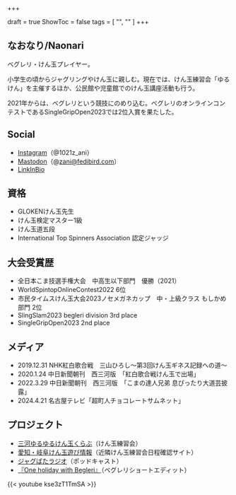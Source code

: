 +++

draft = true
ShowToc = false
tags = [ "", "" ]
+++


## なおなり/Naonari

ベグレリ・けん玉プレイヤー。

小学生の頃からジャグリングやけん玉に親しむ。現在では、けん玉練習会「ゆるけん」を主催するほか、公民館や児童館でのけん玉講座活動も行う。

2021年からは、ベグレリという競技にのめり込む。ベグレリのオンラインコンテストであるSingleGripOpen2023では2位入賞を果たした。

## Social
- [Instagram](https://www.instagram.com/1021z_ani/)（@1021z_ani）
- [Mastodon](https://fedibird.com/@zani)（@zani@fedibird.com）
- [LinkInBio](https://na0link.blogspot.com/)

## 資格
- GLOKENけん玉先生
- けん玉検定マスター1級
- けん玉道五段
- International Top Spinners Association 認定ジャッジ

## 大会受賞歴
- 全日本こま技選手権大会　中高生以下部門　優勝（2021）
- WorldSpintopOnlineContest2022 6位
- 市民タイムスけん玉大会2023ノセメガネカップ　中・上級クラス もしかめ部門 2位
- SlingSlam2023 begleri division 3rd place
- SingleGripOpen2023 2nd place

## メディア
- 2019.12.31  NHK紅白歌合戦　三山ひろし～第3回けん玉ギネス記録への道～
- 2020.1.24 中日新聞朝刊　西三河版　「紅白歌合戦けん玉で出場」
- 2022.3.29 中日新聞朝刊　西三河版　「こまの達人兄弟 息ぴったり大道芸披露」
- 2024.4.21 名古屋テレビ「超町人チョコレートサムネット」

## プロジェクト
- [三河ゆるゆるけん玉くらぶ](https://mikawayuruken.amebaownd.com/)（けん玉練習会）
- [愛知・岐阜けん玉遊び情報](https://sites.google.com/view/kendama-portal?usp=sharing)（近隣けん玉練習会日程確認サイト）
- [ジャグばたラジオ](https://linktr.ee/juggbata_radio)（ポッドキャスト）
- [『One holiday with Begleri』](https://www.youtube.com/watch?v=kse3zT1TmSA)（ベグレリショートエディット）

{{< youtube kse3zT1TmSA >}}